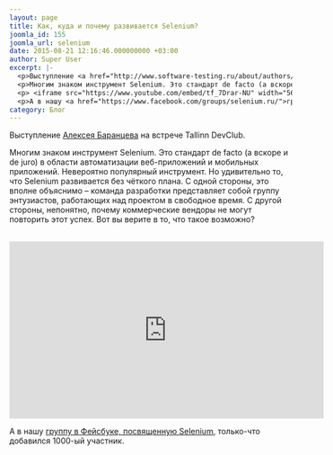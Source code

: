 ```yaml
---
layout: page
title: Как, куда и почему развивается Selenium?
joomla_id: 155
joomla_url: selenium
date: 2015-08-21 12:16:46.000000000 +03:00
author: Super User
excerpt: |-
  <p>Выступление <a href="http://www.software-testing.ru/about/authors/9-barancev">Алексея Баранцева</a> на встрече Tallinn DevClub.</p>
  <p>Многим знаком инструмент Selenium. Это стандарт de facto (а вскоре и de juro) в области автоматизации веб-приложений и мобильных приложений. Невероятно популярный инструмент. Но удивительно то, что Selenium развивается без чёткого плана. С одной стороны, это вполне объяснимо – команда разработки представляет собой группу энтузиастов, работающих над проектом в свободное время. С другой стороны, непонятно, почему коммерческие вендоры не могут повторить этот успех. Вот вы верите в то, что такое возможно?</p>
  <p> <iframe src="https://www.youtube.com/embed/tf_7Drar-NU" width="560" height="315" frameborder="0" allowfullscreen=""></iframe></p>
  <p>А в нашу <a href="https://www.facebook.com/groups/selenium.ru/">группу в Фейсбуке, посвященную Selenium</a>, только-что добавился 1000-ый участник.</p>
category: Блог
---
```

<p>Выступление <a href="http://www.software-testing.ru/about/authors/9-barancev">Алексея Баранцева</a> на встрече Tallinn DevClub.</p>
<p>Многим знаком инструмент Selenium. Это стандарт de facto (а вскоре и de juro) в области автоматизации веб-приложений и мобильных приложений. Невероятно популярный инструмент. Но удивительно то, что Selenium развивается без чёткого плана. С одной стороны, это вполне объяснимо – команда разработки представляет собой группу энтузиастов, работающих над проектом в свободное время. С другой стороны, непонятно, почему коммерческие вендоры не могут повторить этот успех. Вот вы верите в то, что такое возможно?</p>
<p> <iframe src="https://www.youtube.com/embed/tf_7Drar-NU" width="560" height="315" frameborder="0" allowfullscreen=""></iframe></p>
<p>А в нашу <a href="https://www.facebook.com/groups/selenium.ru/">группу в Фейсбуке, посвященную Selenium</a>, только-что добавился 1000-ый участник.</p>
